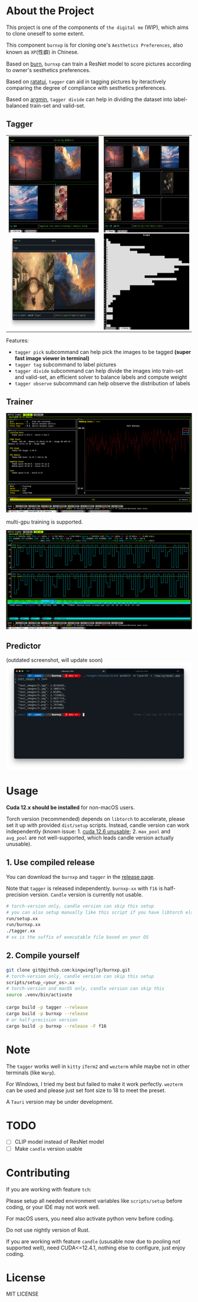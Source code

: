 # About the Project

This project is one of the components of `the digital me` (WIP),
which aims to clone oneself to some extent.

This component `burnxp` is for cloning one's `Aesthetics Preferences`, also known as `XP`(性癖) in Chinese.

Based on [burn](https://github.com/tracel-ai/burn), `burnxp` can train a ResNet model to score pictures
according to owner's sesthetics preferences.

Based on [ratatui](https://github.com/ratatui/ratatui), `tagger` can aid in tagging pictures by
iteractively comparing the degree of compliance with sesthetics preferences.

Based on [argmin](https://crates.io/crates/argmin), `tagger divide` can help in dividing the dataset into label-balanced train-set and valid-set.

## Tagger

<table>
    <tr>
        <td>
            <img src="images/tagger_tag_screenshot.png" height="260px"/>
            <img src="images/tagger_screenshot.png" height="260px"/><br />
        </td>
        <td>
            <img src="images/tagger_picker_screenshot.png" height="260px"/>
            <img src="images/tagger_observe_screenshot.png" height="260px"/>
        </td>
    </tr>
</table>


Features:
- `tagger pick` subcommand can help pick the images to be tagged **(super fast image viewer in terminal)**
- `tagger tag` subcommand to label pictures
- `tagger divide` subcommand can help divide the images into train-set and valid-set, an efficient solver to balance labels and compute weight
- `tagger observe` subcommand can help observe the distribution of labels

## Trainer

![train_screenshot](images/train_screenshot.png)

multi-gpu training is supported.

![multi-gpu](images/milti-gpu.png)

## Predictor

(outdated screenshot, will update soon)
![predict_screenshot](images/predict_screenshot.png)

# Usage

**Cuda 12.x should be installed** for non-macOS users.

Torch version (recommended) depends on `libtorch` to accelerate, please set it up with provided `dist/setup` scripts.
Instead, candle version can work independently
(known issue: 1. [cuda 12.6 unusable](https://github.com/huggingface/candle/issues/2410); 2. `max_pool` and `avg_pool` are not well-supported, which leads candle version actually unusable).

## 1. Use compiled release

You can download the `burnxp` and `tagger` in the [release page](https://github.com/kingwingfly/burnxp/releases).

Note that `tagger` is released independently. `burnxp-xx` with `f16` is half-precision version. `Candle` version is currently not usable.

```sh
# torch-version only, candle version can skip this setup
# you can also setup manually like this script if you have libtorch else where
run/setup.xx
run/burnxp.xx
./tagger.xx
# xx is the suffix of executable file based on your OS
```

## 2. Compile yourself

```sh
git clone git@github.com:kingwingfly/burnxp.git
# torch-version only, candle version can skip this setup
scripts/setup_<your_os>.xx
# torch-version and macOS only, candle version can skip this
source .venv/bin/activate

cargo build -p tagger --release
cargo build -p burnxp --release
# or half-precision version
cargo build -p burnxp --release -F f16
```

# Note

The `tagger` works well in `kitty` `iTerm2` and `wezterm` while maybe not in other terminals (like `Warp`).

For Windows, I tried my best but failed to make it work perfectly.
`wezterm` can be used and please just set font size to 18 to meet the preset.

A `Tauri` version may be under development.

# TODO

- [ ] CLIP model instead of ResNet model
- [ ] Make `candle` version usable

# Contributing

If you are working with feature `tch`:

Please setup all needed environment variables like `scripts/setup` before coding, or your IDE may not work well.

For macOS users, you need also activate python venv before coding.

Do not use nightly version of Rust.

If you are working with feature `candle` (ususable now due to pooling not supported well),
need CUDA<=12.4.1, nothing else to configure, just enjoy coding.

# License

MIT LICENSE
